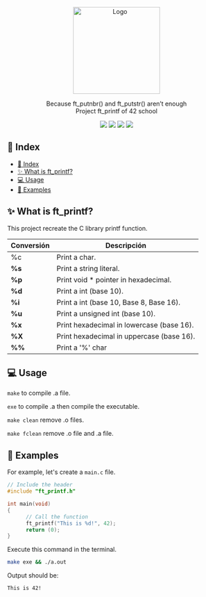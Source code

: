 
<p align="center">
  <a>
    <img src="https://upload.wikimedia.org/wikipedia/commons/thumb/8/8d/42_Logo.svg/1200px-42_Logo.svg.png" alt="Logo" width="200" height="200">
  </a>

  <p align="center">
    Because ft_putnbr() and ft_putstr() aren’t enough <br>
    Project ft_printf of 42 school
    <br />
	</p>
</p>

<p align="center">
  <img src="https://img.shields.io/badge/Makefile-8A2BE2">
  <img src="https://img.shields.io/badge/C-4682B4">
  <img src="https://img.shields.io/badge/Shell-2E8B57">
  <img src="https://img.shields.io/badge/Gcc-00FF00">
</p>

## &#x1F4CC; Index 
- [📌 Index](#-index)
- [✨ What is ft\_printf?](#-what-is-ft_printf)
- [💻 Usage](#-usage)
- [📖 Examples](#-examples)

## &#x2728; What is ft_printf?

This project recreate the C library printf function.

| Conversión  | Descripción|
|-------|-----------------------------------------------------------------------------------|
| %c | Print a char.   |
| **%s** | Print a string literal.  	|
| **%p** | Print void * pointer in hexadecimal.         |
| **%d** | Print a int (base 10).		|  
| **%i** | Print a int (base 10, Base 8, Base 16).  	|
| **%u** | Print a unsigned int (base 10).      |
| **%x** | Print hexadecimal in lowercase (base 16).                				|
| **%X** | Print hexadecimal in uppercase (base 16).                       				|
| **%%** | Print a '%' char                 			      |				

## &#x1F4BB; Usage

`make` to compile .a file.

`exe` to compile .a then compile the executable.

`make clean` remove .o files.

`make fclean` remove .o file and .a file.

## &#x1F4D6; Examples

For example, let's create a ``main.c`` file.

```c
// Include the header
#include "ft_printf.h"

int main(void)
{
      // Call the function
      ft_printf("This is %d!", 42);
      return (0);
}
```
Execute this command in the terminal.

```bash
make exe && ./a.out
```
Output should be:
```
This is 42!
```